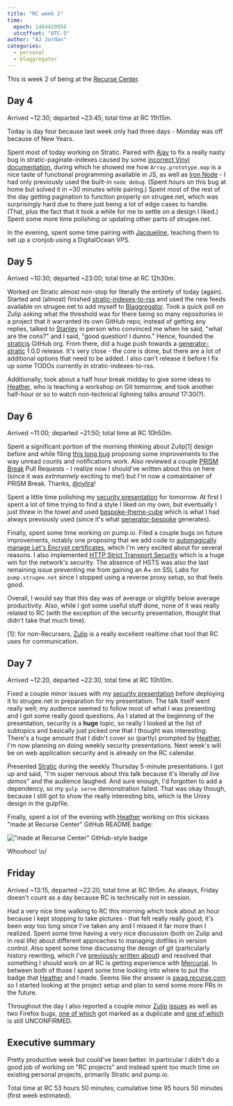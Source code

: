 ```yaml
---
title: "RC week 2"
time:
  epoch: 1484429956
  utcoffset: "UTC-5"
author: "AJ Jordan"
categories:
  - personal
  - blaggregator
---
```


This is week 2 of being at the [Recurse Center][]. 

<script async defer src="https://www.recurse-scout.com/loader.js?t=3d49e64361d4b897ffd2fd56dcd93ca4"></script>

## Day 4

Arrived ~12:30; departed ~23:45; total time at RC 11h15m.

Today is day four because last week only had three days - Monday was off because of New Years.

Spent most of today working on Stratic. Paired with [Ajay][] to fix a really nasty bug in stratic-paginate-indexes caused by some [incorrect Vinyl documentation][badvinyl], during which he showed me how `Array.prototype.map` is a nice taste of functional programming available in JS, as well as [Iron Node][] - I had only previously used the built-in `node debug`. (Spent _hours_ on this bug at home but solved it in ~30 minutes while pairing.) Spent most of the rest of the day getting pagination to function properly on strugee.net, which was surprisingly hard due to there just being a lot of edge cases to handle. (That, plus the fact that it took a while for me to settle on a design I liked.) Spent some more time polishing or updating other parts of strugee.net.

In the evening, spent some time pairing with [Jacqueline][], teaching them to set up a cronjob using a DigitalOcean VPS.

## Day 5

Arrived ~10:30; departed ~23:00; total time at RC 12h30m.

Worked on Stratic almost non-stop for literally the entirety of today (again). Started and (almost) finished [stratic-indexes-to-rss][] and used the new feeds available on strugee.net to add myself to [Blaggregator][]. Took a quick poll on Zulip asking what the threshold was for there being so many repositories in a project that it warranted its own GitHub repo; instead of getting any replies, talked to [Stanley][] in person who convinced me when he said, "what are the cons?" and I said, "good question! I dunno." Hence, founded the [straticjs][] GitHub org. From there, did a huge push towards a [generator-stratic][] 1.0.0 release. It's very close - the core is done, but there are a lot of additional options that need to be added. I also can't release it before I fix up some TODOs currently in stratic-indexes-to-rss.

Additionally, took about a half hour break midday to give some ideas to [Heather][], who is teaching a workshop on Git tomorrow, and took another half-hour or so to watch non-technical lighning talks around 17:30(?).

## Day 6

Arrived ~11:00; departed ~21:50; total time at RC 10h50m.

Spent a significant portion of the morning thinking about Zulip\[1] design before and while filing [this long bug][badzulip] proposing some improvements to the way unread counts and notifications work. Also reviewed a couple [PRISM Break][] Pull Requests - I realize now I should've written about this on here (since it was _extrmemely_ exciting to me!) but I'm now a comaintainer of PRISM Break. Thanks, [@nylira][]!

Spent a little time polishing my [security presentation][] for tomorrow. At first I spent a lot of time trying to find a style I liked on my own, but eventually I just threw in the towel and used [bespoke-theme-cube][] which is what I had always previously used (since it's what [generator-bespoke][] generates).

Finally, spent some time working on pump.io. Filed a couple bugs on future improvements, notably one proposing that we add code to [automagically manage Let's Encrypt certificates][pumpbug], which I'm very excited about for several reasons. I also implemented [HTTP Strict Transport Security][hsts] which is a huge win for the network's security. The absence of HSTS was also the last remaining issue preventing me from gaining an A+ on SSL Labs for `pump.strugee.net` since I stopped using a reverse proxy setup, so that feels good.

Overall, I would say that this day was of average or slightly below average productivity. Also, while I got some useful stuff done, none of it was really related to RC (with the exception of the security presentation, thought that didn't take that much time).

 \[1]: for non-Recursers, [Zulip][] is a really excellent realtime chat tool that RC uses for communication.

## Day 7

Arrived ~12:20, departed ~22:30, total time at RC 10h10m.

Fixed a couple minor issues with my [security presentation][] before deploying it to strugee.net in preparation for my presentation. The talk itself went really well; my audience seemed to follow most of what I was presenting and I got some really good questions. As I stated at the beginning of the presentation, security is a **huge** topic, so really I looked at the list of subtopics and basically just picked one that I thought was interesting. There's a huge amount that I didn't cover so (partly) prompted by [Heather][], I'm now planning on doing weekly security presentations. Next week's will be on web application security and is already on the RC calendar.

Presented [Stratic][generator-stratic] during the weekly Thursday 5-minute presentations. I got up and said, "I'm super nervous about this talk because it's literally _all live demos_" and the audience laughed. And sure enough, I'd forgotten to add a dependency, so my `gulp serve` demonstration failed. That was okay though, because I still got to show the really interesting bits, which is the Unixy design in the gulpfile.

Finally, spent a lot of the evening with [Heather][] working on this sickass "made at Recurse Center" GitHub README badge:

<!-- TODO: fix this to use the real URL when it's up somewhere -->

!["made at Recurse Center" GitHub-style badge][badgeurl]

Whoohoo! \o/

## Friday

Arrived ~13:15, departed ~22:20, total time at RC 9h5m. As always, Friday doesn't count as a day because RC is technically not in session.

Had a very nice time walking to RC this morning which took about an hour because I kept stopping to take pictures - that felt really really good; it's been _way_ too long since I've taken any and I missed it far more than I realized. Spent some time having a very nice discussion (both on Zulip and in real life) about different approaches to managing dotfiles in version control. Also spent some time discussing the design of git (particularly history rewriting, which I've [previously written about][squashandmerge]) and resolved that something I should work on at RC is getting experience with [Mercurial][]. In between both of those I spent some time looking into where to put the badge that [Heather][] and I made. Seems like the answer is [swag.recurse.com][] so I started looking at the project setup and plan to send some more PRs in the future.

Throughout the day I also reported a couple minor [Zulip][blackemoji] [issues][zulipcompose] as well as two Firefox bugs, [one of which][muststaplebug] got marked as a duplicate and [one of which][svgbug] is still UNCONFIRMED.

## Executive summary

Pretty productive week but could've been better. In particular I didn't do a good job of working on "RC projects" and instead spent too much time on existing personal projects, primarily Stratic and pump.io.

Total time at RC 53 hours 50 minutes; cumulative time 95 hours 50 minutes (first week estimated).

 [Recurse Center]: https://recurse.com
 [Ajay]: https://github.com/atungare
 [Iron Node]: https://github.com/s-a/iron-node
 [badvinyl]: https://github.com/gulpjs/vinyl/issues/125
 [stratic-indexes-to-rss]: https://github.com/strugee/stratic-indexes-to-rss
 [Blaggregator]: https://blaggregator.recurse.com
 [Stanley]: https://stanzheng.com/
 [straticjs]: https://github.com/straticjs
 [generator-stratic]: https://github.com/straticjs/generator-stratic
 [Heather]: https://github.com/heatherbooker
 [Jacqueline]: https://github.com/Jmeggesto
 [Zulip]: https://zulip.org/
 [badzulip]: https://github.com/zulip/zulip/issues/3235
 [PRISM Break]: https://prism-break.org/
 [@nylira]: https://github.com/nylira
 [hsts]: https://developer.mozilla.org/en-US/docs/Web/HTTP/Headers/Strict-Transport-Security
 [security presentation]: https://strugee.net/presentation-security-design
 [bespoke-theme-cube]: https://github.com/bespokejs/bespoke-theme-cube
 [generator-bespoke]: https://github.com/bespokejs/generator-bespoke
 [pumpbug]: https://github.com/pump-io/pump.io/issues/1259
 [badgeurl]: https://people.strugee.net/~alex/made_at_RC.svg
 [squashandmerge]: /blog/2016/10/github-squash-and-merge-default-considered-harmful
 [swag.recurse.com]: https://swag.recurse.com/
 [Mercurial]: https://www.mercurial-scm.org/
 [blackemoji]: https://bugzilla.mozilla.org/show_bug.cgi?id=1331117
 [zulipcompose]: https://github.com/zulip/zulip/issues/3300
 [muststaplebug]: https://bugzilla.mozilla.org/show_bug.cgi?id=1331117
 [svgbug]: https://bugzilla.mozilla.org/show_bug.cgi?id=1331121
